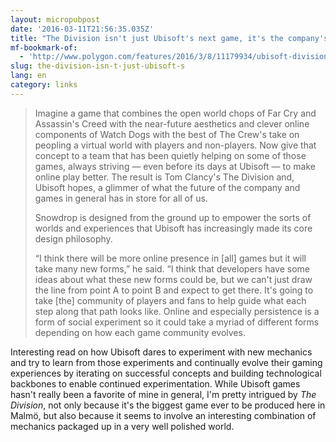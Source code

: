 ```yaml
---
layout: micropubpost
date: '2016-03-11T21:56:35.035Z'
title: "The Division isn't just Ubisoft's next game, it's the company's future"
mf-bookmark-of:
  - 'http://www.polygon.com/features/2016/3/8/11179934/ubisoft-division-interview-future-watch-dogs-2'
slug: the-division-isn-t-just-ubisoft-s
lang: en
category: links
---
```

> Imagine a game that combines the open world chops of Far Cry and Assassin's Creed with the near-future aesthetics and clever online components of Watch Dogs with the best of The Crew's take on peopling a virtual world with players and non-players. Now give that concept to a team that has been quietly helping on some of those games, always striving — even before its days at Ubisoft — to make online play better. The result is Tom Clancy's The Division and, Ubisoft hopes, a glimmer of what the future of the company and games in general has in store for all of us.
> 
> Snowdrop is designed from the ground up to empower the sorts of worlds and experiences that Ubisoft has increasingly made its core design philosophy.
> 
> “I think there will be more online presence in [all] games but it will take many new forms,” he said. “I think that developers have some ideas about what these new forms could be, but we can't just draw the line from point A to point B and expect to get there. It's going to take [the] community of players and fans to help guide what each step along that path looks like. Online and especially persistence is a form of social experiment so it could take a myriad of different forms depending on how each game community evolves.

​Interesting read on how Ubisoft dares to experiment with new mechanics and try to learn from those experiments and continually evolve their gaming experiences by iterating on successful concepts and building technological backbones to enable continued experimentation. ​ ​While Ubisoft games hasn't really been a favorite of mine in general, I'm pretty intrigued by *The Division*, not only because it's the biggest game ever to be produced here in Malmö, but also because it seems to involve an interesting combination of mechanics packaged up in a very well polished world.
